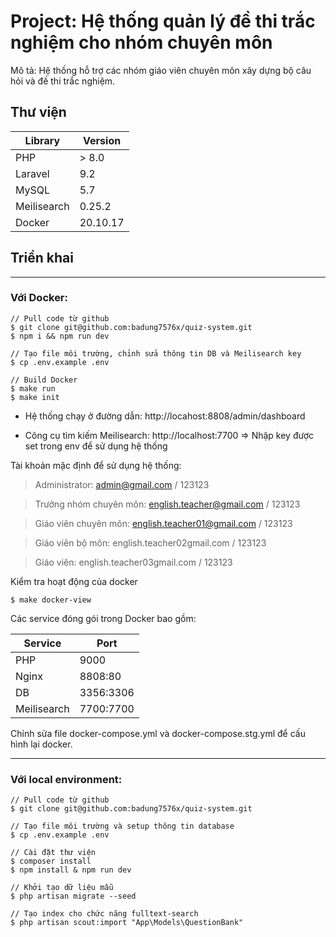 # Project: Hệ thống quản lý đề thi trắc nghiệm cho nhóm chuyên môn

Mô tả: Hệ thống hỗ trợ các nhóm giáo viên chuyên môn xây dựng bộ câu hỏi và đề thi trắc nghiệm. 

## Thư viện

| Library | Version |
| --- | --- | 
| PHP | > 8.0 |
| Laravel | 9.2 |
| MySQL | 5.7 |
| Meilisearch | 0.25.2 |
| Docker | 20.10.17 |

## Triển khai 

---
### Với Docker: 

```
// Pull code từ github
$ git clone git@github.com:badung7576x/quiz-system.git
$ npm i && npm run dev

// Tạo file môi trường, chỉnh sửa thông tin DB và Meilisearch key
$ cp .env.example .env

// Build Docker
$ make run
$ make init
```

* Hệ thống chạy ở đường dẫn: http://locahost:8808/admin/dashboard

* Công cụ tìm kiếm Meilisearch: http://localhost:7700  => Nhập key được set trong env để sử dụng hệ thống


Tài khoản mặc định để sử dụng hệ thống:

> Administrator: admin@gmail.com / 123123

> Trưởng nhóm chuyên môn: english.teacher@gmail.com / 123123

> Giáo viên chuyên môn: english.teacher01@gmail.com / 123123

> Giáo viên bộ môn: english.teacher02gmail.com / 123123

> Giáo viên: english.teacher03gmail.com / 123123



Kiểm tra hoạt động của docker

```
$ make docker-view
```

Các service đóng gói trong Docker bao gồm:

| Service | Port |
| --- | --- | 
| PHP | 9000 |
| Nginx | 8808:80 |
| DB | 3356:3306 |
| Meilisearch | 7700:7700 |

Chỉnh sửa file docker-compose.yml và docker-compose.stg.yml để cấu hình lại docker. 


---
### Với local environment:

```
// Pull code từ github
$ git clone git@github.com:badung7576x/quiz-system.git

// Tạo file môi trường và setup thông tin database
$ cp .env.example .env

// Cài đặt thư viện
$ composer install
$ npm install & npm run dev

// Khởi tạo dữ liệu mẫu
$ php artisan migrate --seed 

// Tạo index cho chức năng fulltext-search
$ php artisan scout:import "App\Models\QuestionBank"

```

